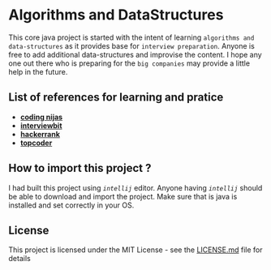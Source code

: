 # Algorithms and DataStructures

This core java project is started with the intent of learning `algorithms and data-structures` as it provides base for
`interview preparation`. Anyone is free to add additional  data-structures and improvise the content. I hope any one 
out there who is preparing for the `big companies` may provide a little help in the future.

## List of references for learning and pratice

 * [**coding nijas** ](https://www.codingninjas.in/)
 * [**interviewbit**](https://www.interviewbit.com/)
 * [**hackerrank**](https://www.hackerrank.com/)
 * [**topcoder**](https://www.topcoder.com/)

## How to import this project ?

I had built this project using _`intellij`_ editor. Anyone having _`intellij`_ should be able to download and import the 
project. Make sure that is java is installed and set correctly in your OS.


## License

This project is licensed under the MIT License - see the [LICENSE.md](LICENSE.md) file for details